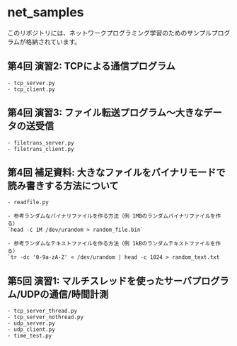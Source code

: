 # net_samples

このリポジトリには、ネットワークプログラミング学習のためのサンプルプログラムが格納されています。

## 第4回 演習2: TCPによる通信プログラム
    - tcp_server.py
    - tcp_client.py

## 第4回 演習3: ファイル転送プログラム〜大きなデータの送受信
    - filetrans_server.py
    - filetrans_client.py

## 第4回 補足資料: 大きなファイルをバイナリモードで読み書きする方法について
    - readfile.py

    - 参考ランダムなバイナリファイルを作る方法（例 1MBのランダムバイナリファイルを作る）
    `head -c 1M /dev/urandom > random_file.bin`

    - 参考ランダムなテキストファイルを作る方法（例 1kBのランダムテキストファイルを作る）
    `tr -dc '0-9a-zA-Z' < /dev/urandom | head -c 1024 > random_text.txt

## 第5回 演習1: マルチスレッドを使ったサーバプログラム/UDPの通信/時間計測
    - tcp_server_thread.py
    - tcp_server_nothread.py
    - udp_server.py
    - udp_client.py
    - time_test.py

